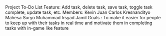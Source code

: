 Project To-Do List 
Feature: Add task, delete task, save task, toggle task complete, update task, etc. 
Members: Kevin Juan Carlos Kresnandityo Mahesa Suryo Muhammad Irsyad Jamil 
Goals : To make it easier for people to keep up with their tasks in real time and motivate them in completing tasks with in-game like feature